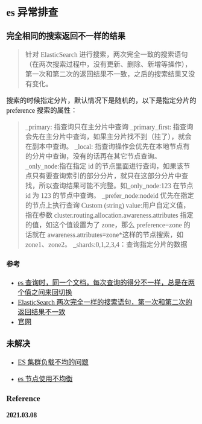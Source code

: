 <font size=4 face='楷体'>

## es 异常排查

### 完全相同的搜索返回不一样的结果

> 针对 ElasticSearch 进行搜索，两次完全一致的搜索语句（在两次搜索过程中，没有更新、删除、新增等操作），第一次和第二次的返回结果不一致，之后的搜索结果又没有变化。

搜索的时候指定分片，默认情况下是随机的，以下是指定分片的 preference 搜索的属性：

> \_primary: 指查询只在主分片中查询
> \_primary_first: 指查询会先在主分片中查询，如果主分片找不到（挂了），就会在副本中查询。
> \_local: 指查询操作会优先在本地节点有的分片中查询，没有的话再在其它节点查询。
> \_only_node:指在指定 id 的节点里面进行查询，如果该节点只有要查询索引的部分分片，就只在这部分分片中查找，所以查询结果可能不完整。如\_only_node:123 在节点 id 为 123 的节点中查询。
> \_prefer_node:nodeid 优先在指定的节点上执行查询
> Custom (string) value:用户自定义值，指在参数 cluster.routing.allocation.awareness.attributes 指定的值，如这个值设置为了 zone，那么 preference=zone 的话就在 awareness.attributes=zone\*这样的节点搜索，如 zone1、zone2。
> \_shards:0,1,2,3,4：查询指定分片的数据

#### 参考

-   [es 查询时，同一个文档，每次查询的得分不一样，总是在两个值之间来回切换](https://elasticsearch.cn/question/3090)
-   [ElasticSearch 两次完全一样的搜索语句，第一次和第二次的返回结果不一致](https://blog.csdn.net/huoqilinheiqiji/article/details/97146813)
-   [官网](https://www.elastic.co/guide/en/elasticsearch/reference/current/search-request-preference.html)

### 未解决

-   [ES 集群负载不均的问题](https://elasticsearch.cn/question/10740)

-   [es 节点使用不均衡](https://elasticsearch.cn/question/2276)

### Reference

**2021.03.08**
